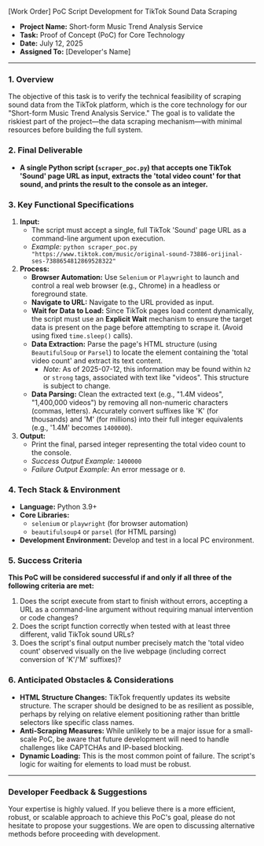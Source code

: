 [Work Order] PoC Script Development for TikTok Sound Data Scraping

- **Project Name:** Short-form Music Trend Analysis Service
- **Task:** Proof of Concept (PoC) for Core Technology
- **Date:** July 12, 2025
- **Assigned To:** [Developer's Name]

---

### **1. Overview**

The objective of this task is to verify the technical feasibility of scraping sound data from the TikTok platform, which is the core technology for our "Short-form Music Trend Analysis Service." The goal is to validate the riskiest part of the project—the data scraping mechanism—with minimal resources before building the full system.

### **2. Final Deliverable**

- **A single Python script (`scraper_poc.py`) that accepts one TikTok 'Sound' page URL as input, extracts the 'total video count' for that sound, and prints the result to the console as an integer.**

### **3. Key Functional Specifications**

1. **Input:**
    - The script must accept a single, full TikTok 'Sound' page URL as a command-line argument upon execution.
    - *Example:* `python scraper_poc.py "https://www.tiktok.com/music/original-sound-73886-orijinal-ses-7388654812869528322"`
2. **Process:**
    - **Browser Automation:** Use `Selenium` or `Playwright` to launch and control a real web browser (e.g., Chrome) in a headless or foreground state.
    - **Navigate to URL:** Navigate to the URL provided as input.
    - **Wait for Data to Load:** Since TikTok pages load content dynamically, the script must use an **Explicit Wait** mechanism to ensure the target data is present on the page before attempting to scrape it. (Avoid using fixed `time.sleep()` calls).
    - **Data Extraction:** Parse the page's HTML structure (using `BeautifulSoup` or `Parsel`) to locate the element containing the 'total video count' and extract its text content.
        - *Note:* As of 2025-07-12, this information may be found within `h2` or `strong` tags, associated with text like "videos". This structure is subject to change.
    - **Data Parsing:** Clean the extracted text (e.g., "1.4M videos", "1,400,000 videos") by removing all non-numeric characters (commas, letters). Accurately convert suffixes like 'K' (for thousands) and 'M' (for millions) into their full integer equivalents (e.g., '1.4M' becomes `1400000`).
3. **Output:**
    - Print the final, parsed integer representing the total video count to the console.
    - *Success Output Example:* `1400000`
    - *Failure Output Example:* An error message or `0`.

### **4. Tech Stack & Environment**

- **Language:** Python 3.9+
- **Core Libraries:**
    - `selenium` or `playwright` (for browser automation)
    - `beautifulsoup4` or `parsel` (for HTML parsing)
- **Development Environment:** Develop and test in a local PC environment.

### **5. Success Criteria**

**This PoC will be considered successful if and only if all three of the following criteria are met:**

1. Does the script execute from start to finish without errors, accepting a URL as a command-line argument without requiring manual intervention or code changes?
2. Does the script function correctly when tested with at least three different, valid TikTok sound URLs?
3. Does the script's final output number precisely match the 'total video count' observed visually on the live webpage (including correct conversion of 'K'/'M' suffixes)?

### **6. Anticipated Obstacles & Considerations**

- **HTML Structure Changes:** TikTok frequently updates its website structure. The scraper should be designed to be as resilient as possible, perhaps by relying on relative element positioning rather than brittle selectors like specific class names.
- **Anti-Scraping Measures:** While unlikely to be a major issue for a small-scale PoC, be aware that future development will need to handle challenges like CAPTCHAs and IP-based blocking.
- **Dynamic Loading:** This is the most common point of failure. The script's logic for waiting for elements to load must be robust.

---

### **Developer Feedback & Suggestions**

Your expertise is highly valued. If you believe there is a more efficient, robust, or scalable approach to achieve this PoC's goal, please do not hesitate to propose your suggestions. We are open to discussing alternative methods before proceeding with development.